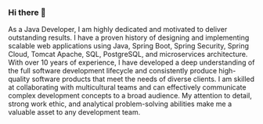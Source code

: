 ### Hi there 👋

<!--
**shahian/shahian** is a ✨ _special_ ✨ repository because its `README.md` (this file) appears on your GitHub profile.

Here are some ideas to get you started:

- 🔭 I’m currently working on ...
- 🌱 I’m currently learning ...
- 👯 I’m looking to collaborate on ...
- 🤔 I’m looking for help with ...
- 💬 Ask me about ...
- 📫 How to reach me: ...
- 😄 Pronouns: ...
- ⚡ Fun fact: ...
-->
As a Java Developer, I am highly dedicated and motivated to deliver outstanding results. I have a proven history of
designing and implementing scalable web applications using Java, Spring Boot, Spring Security, Spring Cloud, Tomcat
Apache, SQL, PostgreSQL, and microservices architecture. With over 10 years of experience, I have developed a deep
understanding of the full software development lifecycle and consistently produce high-quality software products that
meet the needs of diverse clients. I am skilled at collaborating with multicultural teams and can effectively
communicate complex development concepts to a broad audience. My attention to detail, strong work ethic, and
analytical problem-solving abilities make me a valuable asset to any development team.
 
